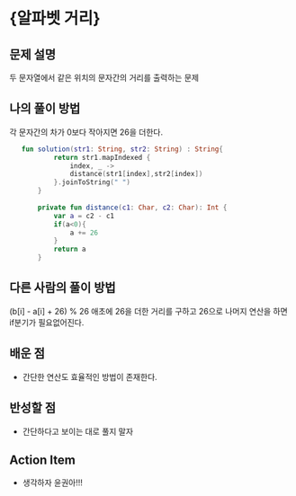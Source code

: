 # {알파벳 거리}

## 문제 설명
두 문자열에서 같은 위치의 문자간의 거리를 출력하는 문제

## 나의 풀이 방법
각 문자간의 차가 0보다 작아지면 26을 더한다.
```kotlin
   fun solution(str1: String, str2: String) : String{
           return str1.mapIndexed {
               index, _ ->
               distance(str1[index],str2[index])
           }.joinToString(" ")
       }
   
       private fun distance(c1: Char, c2: Char): Int {
           var a = c2 - c1
           if(a<0){
               a += 26
           }
           return a
       }
```

## 다른 사람의 풀이 방법
(b[i] - a[i] + 26) % 26
애초에 26을 더한 거리를 구하고 26으로 나머지 연산을 하면 if분기가 필요없어진다.

## 배운 점
- 간단한 연산도 효율적인 방법이 존재한다.

## 반성할 점
- 간단하다고 보이는 대로 풀지 말자

## Action Item
- 생각하자 윤권아!!!
